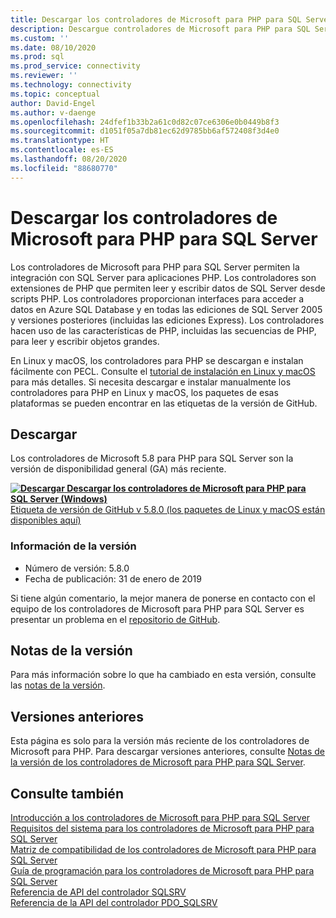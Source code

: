 ```yaml
---
title: Descargar los controladores de Microsoft para PHP para SQL Server
description: Descargue controladores de Microsoft para PHP para SQL Server para desarrollar aplicaciones PHP que se conectan a SQL Server y Azure SQL Database.
ms.custom: ''
ms.date: 08/10/2020
ms.prod: sql
ms.prod_service: connectivity
ms.reviewer: ''
ms.technology: connectivity
ms.topic: conceptual
author: David-Engel
ms.author: v-daenge
ms.openlocfilehash: 24dfef1b33b2a61c0d82c07ce6306e0b0449b8f3
ms.sourcegitcommit: d1051f05a7db81ec62d9785bb6af572408f3d4e0
ms.translationtype: HT
ms.contentlocale: es-ES
ms.lasthandoff: 08/20/2020
ms.locfileid: "88680770"
---
```

# <a name="download-the-microsoft-drivers-for-php-for-sql-server"></a>Descargar los controladores de Microsoft para PHP para SQL Server

Los controladores de Microsoft para PHP para SQL Server permiten la integración con SQL Server para aplicaciones PHP. Los controladores son extensiones de PHP que permiten leer y escribir datos de SQL Server desde scripts PHP. Los controladores proporcionan interfaces para acceder a datos en Azure SQL Database y en todas las ediciones de SQL Server 2005 y versiones posteriores (incluidas las ediciones Express). Los controladores hacen uso de las características de PHP, incluidas las secuencias de PHP, para leer y escribir objetos grandes.

En Linux y macOS, los controladores para PHP se descargan e instalan fácilmente con PECL. Consulte el [tutorial de instalación en Linux y macOS](installation-tutorial-linux-mac.md) para más detalles. Si necesita descargar e instalar manualmente los controladores para PHP en Linux y macOS, los paquetes de esas plataformas se pueden encontrar en las etiquetas de la versión de GitHub.

## <a name="download"></a>Descargar

Los controladores de Microsoft 5.8 para PHP para SQL Server son la versión de disponibilidad general (GA) más reciente.

**[![Descargar](../../ssms/media/download-icon.png) Descargar los controladores de Microsoft para PHP para SQL Server (Windows)](https://go.microsoft.com/fwlink/?linkid=2120362)**  
[Etiqueta de versión de GitHub v 5.8.0 (los paquetes de Linux y macOS están disponibles aquí)](https://github.com/Microsoft/msphpsql/releases/tag/v5.8.0)

### <a name="version-information"></a>Información de la versión

- Número de versión: 5.8.0
- Fecha de publicación: 31 de enero de 2019

Si tiene algún comentario, la mejor manera de ponerse en contacto con el equipo de los controladores de Microsoft para PHP para SQL Server es presentar un problema en el [repositorio de GitHub](https://github.com/Microsoft/msphpsql/issues).

## <a name="release-notes"></a>Notas de la versión

Para más información sobre lo que ha cambiado en esta versión, consulte las [notas de la versión](release-notes-php-sql-driver.md).

## <a name="previous-releases"></a>Versiones anteriores

Esta página es solo para la versión más reciente de los controladores de Microsoft para PHP. Para descargar versiones anteriores, consulte [Notas de la versión de los controladores de Microsoft para PHP para SQL Server](release-notes-php-sql-driver.md#previous-releases).

## <a name="see-also"></a>Consulte también

[Introducción a los controladores de Microsoft para PHP para SQL Server](getting-started-with-the-php-sql-driver.md)  
[Requisitos del sistema para los controladores de Microsoft para PHP para SQL Server](system-requirements-for-the-php-sql-driver.md)  
[Matriz de compatibilidad de los controladores de Microsoft para PHP para SQL Server](microsoft-php-drivers-for-sql-server-support-matrix.md)  
[Guía de programación para los controladores de Microsoft para PHP para SQL Server](programming-guide-for-php-sql-driver.md)  
[Referencia de API del controlador SQLSRV](sqlsrv-driver-api-reference.md)  
[Referencia de la API del controlador PDO_SQLSRV](pdo-sqlsrv-driver-reference.md)  
